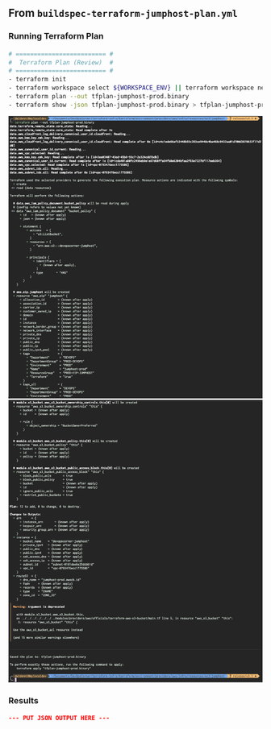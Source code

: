 ## From `buildspec-terraform-jumphost-plan.yml`

### Running Terraform Plan

```bash
# ========================= #
#  Terraform Plan (Review)  #
# ========================= #
- terraform init
- terraform workspace select ${WORKSPACE_ENV} || terraform workspace new ${WORKSPACE_ENV}
- terraform plan --out tfplan-jumphost-prod.binary
- terraform show -json tfplan-jumphost-prod.binary > tfplan-jumphost-prod.json
```

![00-terraform-plan-jumphost-prod-p1.png](assets/terraform/00-terraform-plan-jumphost-prod-p1.png)
![00-terraform-plan-jumphost-prod-p2.png](assets/terraform/00-terraform-plan-jumphost-prod-p2.png)

### Results

```json
--- PUT JSON OUTPUT HERE ---
```
